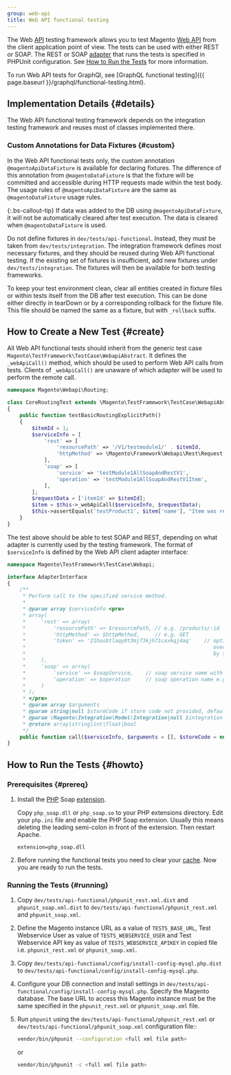 ```yaml
---
group: web-api
title: Web API functional testing
---
```


The Web [API](https://glossary.magento.com/api) testing framework allows you to test Magento [Web API](https://glossary.magento.com/web-api) from the client application point of view. The tests can be used with either REST or SOAP. The REST or SOAP [adapter](https://glossary.magento.com/adapter) that runs the tests is specified in PHPUnit configuration. See [How to Run the Tests](#howto) for more information.

To run Web API tests for GraphQl, see [GraphQL functional testing]({{ page.baseurl }}/graphql/functional-testing.html).

## Implementation Details {#details}

The Web API functional testing framework depends on the integration testing framework and reuses most of classes implemented there.

### Custom Annotations for Data Fixtures {#custom}

In the Web API functional tests only, the custom annotation  `@magentoApiDataFixture` is available for declaring fixtures. The difference of this annotation from `@magentoDataFixture` is that the fixture will be committed and accessible during HTTP requests made within the test body. The usage rules of `@magentoApiDataFixture` are the same as `@magentoDataFixture` usage rules.

{:.bs-callout-tip}
If data was added to the DB using `@magentoApiDataFixture`, it will not be automatically cleared after test execution. The data is cleared when `@magentoDataFixture` is used.

Do not define fixtures in `dev/tests/api-functional`. Instead, they must be taken from `dev/tests/integration`. The integration framework defines most necessary fixtures, and they should be reused during Web API functional testing. If the existing set of fixtures is insufficient, add new fixtures under `dev/tests/integration`. The fixtures will then be available for both testing frameworks.

To keep your test environment clean, clear all entities created in fixture files or within tests itself from the DB after test execution. This can be done either directly in tearDown or by a corresponding rollback for the fixture file. This file should be named the same as a fixture, but with `_rollback` suffix.

## How to Create a New Test {#create}

All Web API functional tests should inherit from the generic test case `Magento\TestFramework\TestCase\WebapiAbstract`. It defines the `_webApiCall()` method, which should be used to perform Web API calls from tests. Clients of `_webApiCall()` are unaware of which adapter will be used to perform the remote call.

```php
namespace Magento\Webapi\Routing;

class CoreRoutingTest extends \Magento\TestFramework\TestCase\WebapiAbstract
{
    public function testBasicRoutingExplicitPath()
    {
        $itemId = 1;
        $serviceInfo = [
            'rest' => [
                'resourcePath' => '/V1/testmodule1/' . $itemId,
                'httpMethod' => \Magento\Framework\Webapi\Rest\Request::HTTP_METHOD_GET,
            ],
            'soap' => [
                'service' => 'testModule1AllSoapAndRestV1',
                'operation' => 'testModule1AllSoapAndRestV1Item',
            ],
        ];
        $requestData = ['itemId' => $itemId];
        $item = $this->_webApiCall($serviceInfo, $requestData);
        $this->assertEquals('testProduct1', $item['name'], "Item was retrieved unsuccessfully");
    }
}
```

The test above should be able to test SOAP and REST, depending on what adapter is currently used by the testing framework. The format of `$serviceInfo` is defined by the Web API client adapter interface:

```php
namespace Magento\TestFramework\TestCase\Webapi;

interface AdapterInterface
{
    /**
     * Perform call to the specified service method.
     *
     * @param array $serviceInfo <pre>
     * array(
     *     'rest' => array(
     *         'resourcePath' => $resourcePath, // e.g. /products/:id
     *         'httpMethod' => $httpMethod,     // e.g. GET
     *         'token' => '21hasbtlaqy8t3mj73kjh71cxxkqj4aq'    // optional : for token based Authentication. Will
     *                                                             override default OAuth based authentication provided
     *                                                             by test framework
     *     ),
     *     'soap' => array(
     *         'service' => $soapService,    // soap service name with Version suffix e.g. catalogProductV1, customerV2
     *         'operation' => $operation     // soap operation name e.g. catalogProductCreate
     *     )
     * );
     * </pre>
     * @param array $arguments
     * @param string|null $storeCode if store code not provided, default store code will be used
     * @param \Magento\Integration\Model\Integration|null $integration
     * @return array|string|int|float|bool
     */
    public function call($serviceInfo, $arguments = [], $storeCode = null, $integration = null);
}
```

## How to Run the Tests {#howto}

### Prerequisites {#prereq}

1. Install the [PHP](https://glossary.magento.com/php) Soap [extension](https://glossary.magento.com/extension).

   Copy `php_soap.dll` or `php_soap.so` to your PHP extensions directory. Edit your `php.ini` file and enable the PHP Soap extension. Usually this means deleting the leading semi-colon in front of the extension. Then restart Apache.

   `extension=php_soap.dll`

1. Before running the functional tests you need to clear your [cache](https://glossary.magento.com/cache). Now you are ready to run the tests.

### Running the Tests {#running}

1. Copy `dev/tests/api-functional/phpunit_rest.xml.dist` and `phpunit_soap.xml.dist` to `dev/tests/api-functional/phpunit_rest.xml` and `phpunit_soap.xml`.

1. Define the Magento instance URL as a value of `TESTS_BASE_URL`, Test Webservice User as value of `TESTS_WEBSERVICE_USER` and Test Webservice API key as value of `TESTS_WEBSERVICE_APIKEY` in copied file i.e. `phpunit_rest.xml` or `phpunit_soap.xml`.

1. Copy `dev/tests/api-functional/config/install-config-mysql.php.dist` to `dev/tests/api-functional/config/install-config-mysql.php`.

1. Configure your DB connection and install settings in `dev/tests/api-functional/config/install-config-mysql.php`. Specify the Magento database. The base URL to access this Magento instance must be the same specified in the `phpunit_rest.xml` or `phpunit_soap.xml` file.

1. Run `phpunit` using the `dev/tests/api-functional/phpunit_rest.xml` or `dev/tests/api-functional/phpunit_soap.xml` configuration file::

   ```bash
   vendor/bin/phpunit --configuration <full xml file path>
   ```

   or

   ```bash
   vendor/bin/phpunit -c <full xml file path>
   ```
